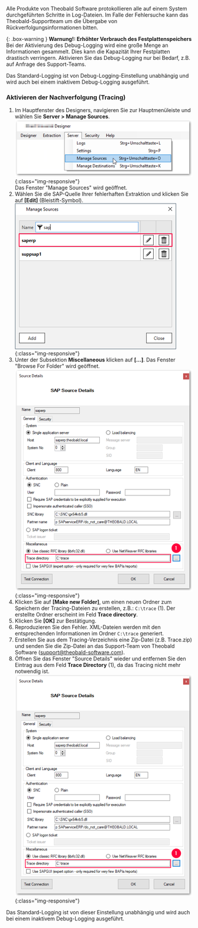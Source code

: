 Alle Produkte von Theobald Software protokollieren alle auf einem System durchgeführten Schritte in Log-Dateien.
Im Falle der Fehlersuche kann das Theobald-Supportteam um die Übergabe von Rückverfolgungsinformationen bitten.

{: .box-warning }
**Warnung!: Erhöhter Verbrauch des Festplattenspeichers** <br>
Bei der Aktivierung des Debug-Logging wird eine große Menge an Informationen gesammelt. Dies kann die Kapazität Ihrer Festplatten drastisch verringern.
Aktivieren Sie das Debug-Logging nur bei Bedarf, z.B. auf Anfrage des Support-Teams.

Das Standard-Logging ist von Debug-Logging-Einstellung unabhängig und wird auch bei einem inaktivem Debug-Logging ausgeführt.

### Aktivieren der Nachverfolgung (Tracing)
1. Im Hauptfenster des Designers, navigieren Sie zur Hauptmenüleiste und wählen Sie **Server > Manage Sources**.
![XU-Create-Connection-1](/img/content/server_manage_sources.png){:class="img-responsive"}
<br> Das Fenster "Manage Sources" wird geöffnet.
2. Wählen Sie die SAP-Quelle Ihrer fehlerhaften Extraktion und klicken Sie auf **[Edit]** (Bleistift-Symbol). 
![sap-source](/img/content/edit_sap_source.png){:class="img-responsive"}
3. Unter der Subsektion **Miscellaneous** klicken auf **[...]**. Das Fenster "Browse For Folder" wird geöffnet.
![tracing-path](/img/content/xu_tracing_path.png){:class="img-responsive"}
4. Klicken Sie auf **[Make new Folder]**, um einen neuen Ordner zum Speichern der Tracing-Dateien zu erstellen, z.B.: `C:\trace` (1). Der erstellte Ordner erscheint im Feld **Trace directory**.
5. Klicken Sie **[OK]** zur Bestätigung.
6. Reproduzieren Sie den Fehler. XML-Dateien werden mit den entsprechenden Informationen im Ordner `C:\trace` generiert. 
7. Erstellen Sie aus dem Tracing-Verzeichnis eine Zip-Datei (z.B. Trace.zip) und senden Sie die Zip-Datei an das Support-Team von Theobald Software (support@theobald-software.com).
8. Öffnen Sie das Fenster "Source Details" wieder und entfernen Sie den Eintrag aus dem Feld **Trace Directory** (1), da das Tracing nicht mehr notwendig ist. 
![tracing-path](/img/content/xu_tracing_path.png){:class="img-responsive"}

Das Standard-Logging ist von dieser Einstellung unabhängig und wird auch bei einem inaktivem Debug-Logging ausgeführt.
